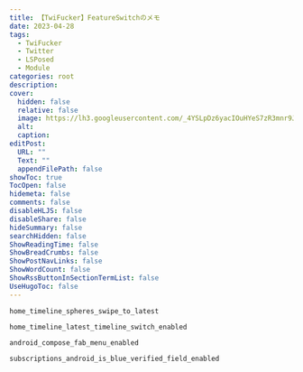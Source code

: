 ```yaml
---
title: 【TwiFucker】FeatureSwitchのメモ
date: 2023-04-28
tags:
  - TwiFucker
  - Twitter
  - LSPosed
  - Module
categories: root
description: 
cover:
  hidden: false
  relative: false
  image: https://lh3.googleusercontent.com/_4YSLpDz6yacIOuHYeS7zR3mnr9JsyN44jg2gyLpFGpT3thz5SoQfktzdfRYbOvtGuZxUCsO6rvo_RKOliMWdUGE0s7ude4R4kQ5rfQcHevLk556GabBQwxMbDz1SZwr1vF1YIPcimY=w2400
  alt: 
  caption: 
editPost:
  URL: ""
  Text: ""
  appendFilePath: false
showToc: true
TocOpen: false
hidemeta: false
comments: false
disableHLJS: false
disableShare: false
hideSummary: false
searchHidden: false
ShowReadingTime: false
ShowBreadCrumbs: false
ShowPostNavLinks: false
ShowWordCount: false
ShowRssButtonInSectionTermList: false
UseHugoToc: false
---
```

`home_timeline_spheres_swipe_to_latest`

`home_timeline_latest_timeline_switch_enabled`

`android_compose_fab_menu_enabled`

`subscriptions_android_is_blue_verified_field_enabled`
